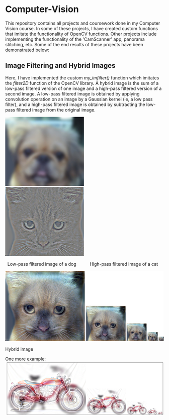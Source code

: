 # Computer-Vision

This repository contains all projects and coursework done in my Computer Vision course.
In some of these projects, I have created custom functions that imitate the functionality of OpenCV functions. Other projects include implementing the functionality of the 'CamScanner' app, panorama stitching, etc.
Some of the end results of these projects have been demonstrated below:

## Image Filtering and Hybrid Images
 Here, I have implemented the custom <i>my_imfilter()</i> function which imitates the <i>filter2D</i> function of the OpenCV library. A hybrid image is the sum of a low-pass filtered version of one image and a high-pass filtered version of a second image. A low-pass filtered image is obtained by applying convolution operation on an image by a Gaussian kernel (ie, a low pass filter), and a high-pass filtered image is obtained by subtracting the low-pass filtered image from the original image.
<p float="left">
  <img src="/Images/low_frequencies.jpg" width="250" /> &emsp;
  <img src="/Images/high_frequencies.jpg" width="250" /> 
</p>
<p>
    <p>&ensp;Low-pass filtered image of a dog &emsp;&emsp;&ensp;
 High-pass filtered image of a cat</p>
</p>
<img src="/Images/pyramid.jpg" width="550" /> 
<p>Hybrid image</p>
One more example:
<img src="/Images/pyramid2.png" width="550" /> 

